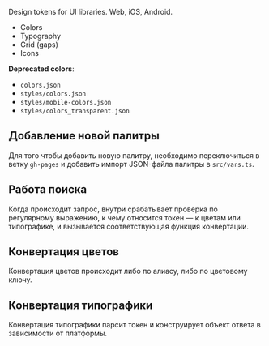 Design tokens for UI libraries. Web, iOS, Android.

-   Colors
-   Typography
-   Grid (gaps)
-   Icons

**Deprecated colors**:

-   `colors.json`
-   `styles/colors.json`
-   `styles/mobile-colors.json`
-   `styles/colors_transparent.json`

## Добавление новой палитры
Для того чтобы добавить новую палитру, необходимо переключиться в ветку `gh-pages` и добавить импорт JSON-файла палитры в `src/vars.ts`.

## Работа поиска
Когда происходит запрос, внутри срабатывает проверка по регулярному выражению, к чему относится токен — к цветам или типографике, и вызывается соответствующая функция конвертации.

## Конвертация цветов
Конвертация цветов происходит либо по алиасу, либо по цветовому ключу.

## Конвертация типографики
Конвертация типографики парсит токен и конструирует объект ответа в зависимости от платформы.